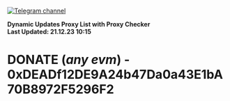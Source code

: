 [![Telegram channel](https://img.shields.io/endpoint?url=https://runkit.io/damiankrawczyk/telegram-badge/branches/master?url=https://t.me/n4z4v0d)](https://t.me/n4z4v0d) 

**Dynamic Updates Proxy List with Proxy Checker**  
**Last Updated: 21.12.23 10:15**

# DONATE (_any evm_) - 0xDEADf12DE9A24b47Da0a43E1bA70B8972F5296F2
